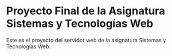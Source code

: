 # Proyecto Final de la Asignatura Sistemas y Tecnologías Web
Este es el proyecto del servidor web de la asignatura Sistemas y Tecnologías Web.
